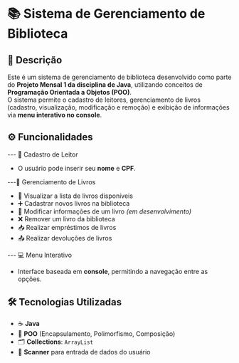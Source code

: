 # 📚 Sistema de Gerenciamento de Biblioteca

## 📝 Descrição  

Este é um sistema de gerenciamento de biblioteca desenvolvido como parte do **Projeto Mensal 1 da disciplina de Java**, utilizando conceitos de **Programação Orientada a Objetos (POO)**.  
O sistema permite o cadastro de leitores, gerenciamento de livros (cadastro, visualização, modificação e remoção) e exibição de informações via **menu interativo no console**.

## ⚙️ Funcionalidades
--- 👤 Cadastro de Leitor
- O usuário pode inserir seu **nome** e **CPF**.

---📘 Gerenciamento de Livros
- 📖 Visualizar a lista de livros disponíveis  
- ➕ Cadastrar novos livros na biblioteca  
- 📝 Modificar informações de um livro *(em desenvolvimento)*  
- ❌ Remover um livro da biblioteca  
- 📥 Realizar empréstimos de livros  
- 📤 Realizar devoluções de livros

--- 💻 Menu Interativo
- Interface baseada em **console**, permitindo a navegação entre as opções.

## 🛠 Tecnologias Utilizadas
- ☕ **Java**  
- 🧠 **POO** (Encapsulamento, Polimorfismo, Composição)  
- 🗂 **Collections**: `ArrayList`  
- 🎯 **Scanner** para entrada de dados do usuário


